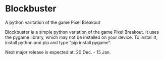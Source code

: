 Blockbuster
===========
A python varitation of the game Pixel Breakout


Blockbuster is a simple python variation of the game
Pixel Breakout. It uses the pygame library, which may
not be installed on your device. To install it, install
python and pip and type "pip install pygame".

Next major release is expected at: 20 Dec. - 15 Jan.
